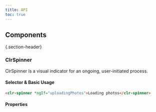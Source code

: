 ```yaml
---
title: API
toc: true
---
```


## Components

{.section-header}

### ClrSpinner

ClrSpinner is a visual indicator for an ongoing, user-initiated process.

#### Selector & Basic Usage

```html
<clr-spinner *ngIf="uploadingPhotos">Loading photos</clr-spinner>
```

#### Properties

<DocComponentApi component="ClrSpinner" item="bindings" />
